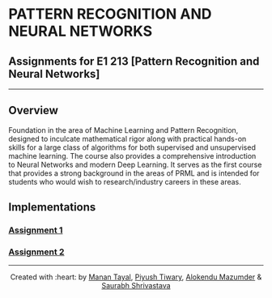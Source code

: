 # PATTERN RECOGNITION AND NEURAL NETWORKS

## Assignments for E1 213 [Pattern Recognition and Neural Networks]

***

## Overview
Foundation in the area of Machine Learning and Pattern Recognition, designed to inculcate mathematical rigor along with practical hands-on skills for a large class of algorithms for both supervised and unsupervised machine learning. The course also provides a comprehensive introduction to Neural Networks and modern Deep Learning. It serves as the first course that provides a strong background in the areas of PRML and is intended for students who would wish to research/industry careers in these areas.

## Implementations 

### [Assignment 1](https://github.com/tayalmanan28/E1-213_PRNN_Assignments/tree/main/Assignment_1)

### [Assignment 2](https://github.com/tayalmanan28/E1-213_PRNN_Assignments/tree/main/Assignment_2)


***

<p align='center'>Created with :heart: by <a href="https://github.com/tayalmanan28">Manan Tayal</a>, <a href="https://github.com/backpropagator">Piyush Tiwary</a>, <a href="https://github.com/foxhound97">Alokendu Mazumder</a> & <a href="https://github.com/Saurabh224">Saurabh Shrivastava</a>  </p>
